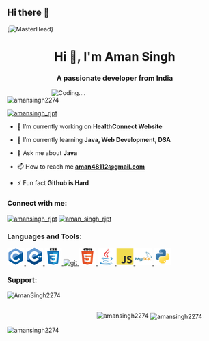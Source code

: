 ## Hi there 👋

[![MasterHead](https://gifdb.com/images/high/coding-skills-loading-dk68v8z0hevjpuiv.gif)}
<h1 align="center">Hi 👋, I'm Aman Singh</h1>
<h3 align="center">A passionate developer from India</h3>
<img align="right" alt="Coding...." width="400" src="https://user-images.githubusercontent.com/74038190/212746035-d5c61762-973c-44c0-aec7-887f3b7690e3.gif">

<p align="left"><img src="https://komarev.com/ghpvc/?username=amansingh2274&label=Profile%20views&color=0e75b6&style=flat" alt="amansingh2274" /> </p>

<p align="left"> <a href="https://twitter.com/amansingh_rjpt" target="blank"><img src="https://img.shields.io/twitter/follow/amansingh_rjpt?logo=twitter&style=for-the-badge" alt="amansingh_rjpt" /></a> </p>

- 🔭 I’m currently working on **HealthConnect Website**

- 🌱 I’m currently learning **Java, Web Development, DSA**

- 💬 Ask me about **Java**

- 📫 How to reach me **aman48112@gmail.com**

- ⚡ Fun fact **Github is Hard**

<h3 align="left">Connect with me:</h3>
<p align="left">
<a href="https://twitter.com/amansingh_rjpt" target="blank"><img align="center" src="https://raw.githubusercontent.com/rahuldkjain/github-profile-readme-generator/master/src/images/icons/Social/twitter.svg" alt="amansingh_rjpt" height="30" width="40" /></a>
<a href="https://instagram.com/aman_singh_rjpt" target="blank"><img align="center" src="https://raw.githubusercontent.com/rahuldkjain/github-profile-readme-generator/master/src/images/icons/Social/instagram.svg" alt="aman_singh_rjpt" height="30" width="40" /></a>
</p>

<h3 align="left">Languages and Tools:</h3>
<p align="left"> <a href="https://www.cprogramming.com/" target="_blank" rel="noreferrer"> <img src="https://raw.githubusercontent.com/devicons/devicon/master/icons/c/c-original.svg" alt="c" width="40" height="40"/> </a> <a href="https://www.w3schools.com/cpp/" target="_blank" rel="noreferrer"> <img src="https://raw.githubusercontent.com/devicons/devicon/master/icons/cplusplus/cplusplus-original.svg" alt="cplusplus" width="40" height="40"/> </a> <a href="https://www.w3schools.com/css/" target="_blank" rel="noreferrer"> <img src="https://raw.githubusercontent.com/devicons/devicon/master/icons/css3/css3-original-wordmark.svg" alt="css3" width="40" height="40"/> </a> <a href="https://git-scm.com/" target="_blank" rel="noreferrer"> <img src="https://www.vectorlogo.zone/logos/git-scm/git-scm-icon.svg" alt="git" width="40" height="40"/> </a> <a href="https://www.w3.org/html/" target="_blank" rel="noreferrer"> <img src="https://raw.githubusercontent.com/devicons/devicon/master/icons/html5/html5-original-wordmark.svg" alt="html5" width="40" height="40"/> </a> <a href="https://www.java.com" target="_blank" rel="noreferrer"> <img src="https://raw.githubusercontent.com/devicons/devicon/master/icons/java/java-original.svg" alt="java" width="40" height="40"/> </a> <a href="https://developer.mozilla.org/en-US/docs/Web/JavaScript" target="_blank" rel="noreferrer"> <img src="https://raw.githubusercontent.com/devicons/devicon/master/icons/javascript/javascript-original.svg" alt="javascript" width="40" height="40"/> </a> <a href="https://www.mysql.com/" target="_blank" rel="noreferrer"> <img src="https://raw.githubusercontent.com/devicons/devicon/master/icons/mysql/mysql-original-wordmark.svg" alt="mysql" width="40" height="40"/> </a> <a href="https://www.python.org" target="_blank" rel="noreferrer"> <img src="https://raw.githubusercontent.com/devicons/devicon/master/icons/python/python-original.svg" alt="python" width="40" height="40"/> </a>  </p>

<h3 align="left">Support:</h3>
<p><a href="https://www.buymeacoffee.com/AmanSingh2274"> <img align="left" src="https://cdn.buymeacoffee.com/buttons/v2/default-yellow.png" height="50" width="210" alt="AmanSingh2274" /></a></p><br><br>

<p><img align="left" src="https://github-readme-stats.vercel.app/api/top-langs?username=amansingh2274&show_icons=true&locale=en&layout=compact" alt="amansingh2274" /></p>

<p>&nbsp;<img align="center" src="https://github-readme-stats.vercel.app/api?username=amansingh2274&show_icons=true&locale=en" alt="amansingh2274" /></p>

<p><img align="center" src="https://github-readme-streak-stats.herokuapp.com/?user=amansingh2274&" alt="amansingh2274" /></p>
